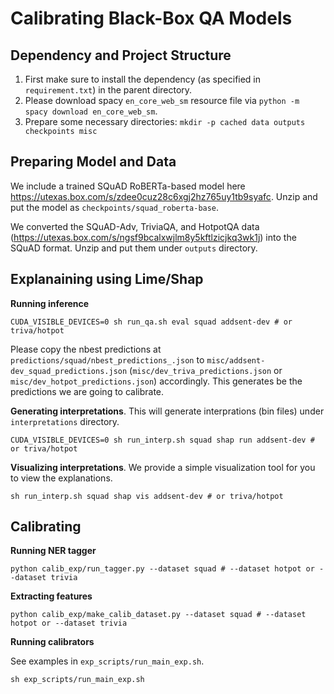 # Calibrating Black-Box QA Models

## Dependency and Project Structure
1. First make sure to install the dependency (as specified in `requirement.txt`) in the parent directory.
2. Please download spacy `en_core_web_sm` resource file via `python -m spacy download en_core_web_sm`.
3. Prepare some necessary directories: `mkdir -p cached data outputs checkpoints misc ` 

## Preparing Model and Data
We include a trained SQuAD RoBERTa-based model here
https://utexas.box.com/s/zdee0cuz28c6xgj2hz765uy1tb9syafc. Unzip and put the model as `checkpoints/squad_roberta-base`.

We converted the SQuAD-Adv, TriviaQA, and HotpotQA data (https://utexas.box.com/s/ngsf9bcalxwjlm8y5kftlzicjkq3wk1j) into the SQuAD format. Unzip and put them under `outputs` directory.

## Explanaining using Lime/Shap

**Running inference**

`CUDA_VISIBLE_DEVICES=0 sh run_qa.sh eval squad addsent-dev # or triva/hotpot`

Please copy the nbest predictions at `predictions/squad/nbest_predictions_.json` to `misc/addsent-dev_squad_predictions.json` (`misc/dev_triva_predictions.json` or `misc/dev_hotpot_predictions.json`) accordingly. This generates be the predictions we are going to calibrate.

**Generating interpretations**. This will generate interprations (bin files) under `interpretations` directory.

`CUDA_VISIBLE_DEVICES=0 sh run_interp.sh squad shap run addsent-dev # or triva/hotpot`

**Visualizing interpretations**. We provide a simple visualization tool for you to view the explanations.

`sh run_interp.sh squad shap vis addsent-dev # or triva/hotpot`


## Calibrating

**Running NER tagger**

`python calib_exp/run_tagger.py --dataset squad # --dataset hotpot or --dataset trivia`


**Extracting features**

`python calib_exp/make_calib_dataset.py --dataset squad # --dataset hotpot or --dataset trivia`

**Running calibrators**

See examples in `exp_scripts/run_main_exp.sh`.

`sh exp_scripts/run_main_exp.sh`
